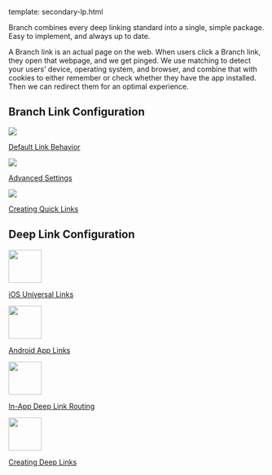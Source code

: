 template: secondary-lp.html

Branch combines every deep linking standard into a single, simple package. Easy to implement, and always up to date.

A Branch link is an actual page on the web. When users click a Branch link, they open that webpage, and we get pinged. We use matching to detect your users’ device, operating system, and browser, and combine that with cookies to either remember or check whether they have the app installed. Then we can redirect them for an optimal experience.

## Branch Link Configuration
<!-- Link Configuration -->
<div class="nav-wrap flex-wrap">
  <a href="/pages/links/default-link-behavior">
    <img src="../../../img/pages/links/basic-config.png"/>
    <p>Default Link Behavior</p>
  </a>
  <a href="/pages/links/advanced-settings-configuration">
    <img src="../../../img/pages/links/advanced-config.png"/>
    <p>Advanced Settings</p>
  </a>
  <a href="/pages/links/quick-links">
    <img src="../../../img/pages/links/create-link.png"/>
    <p>Creating Quick Links</p>
  </a>
</div>
<!--/ Link Configuration -->

## Deep Link Configuration
<!-- Deep Links -->
<div class="nav-wrap flex-wrap">
  <a href="/pages/deep-linking/universal-links">
		<img src="../../../img/pages/links/ios.png" height:"65" width="65"/>
		<p>iOS Universal Links</p>
	</a>
  <a href="/pages/deep-linking/android-app-links">
    <img src="../../../img/pages/links/android.png" height:"65" width="65"/>
    <p>Android App Links</p>
  </a>
	<a href="/pages/deep-linking/routing">
    <img src="../../../img/pages/links/in-app-routing.png" height:"65" width="65"/>
    <p>In-App Deep Link Routing</p>
  </a>
	<a href="/pages/links/integrate">
		<img src="../../../img/pages/links/create-link.png" height:"65" width="65"/>
		<p>Creating Deep Links</p>
	</a>
</div>
<!--/ Deep Links -->

